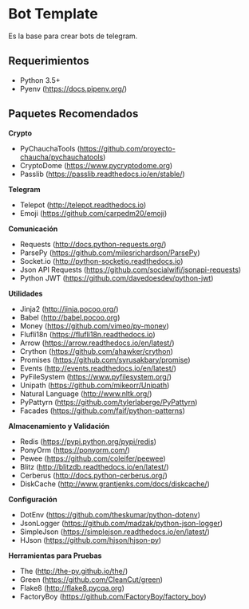 # Bot Template
Es la base para crear bots de telegram.

## Requerimientos
- Python 3.5+
- Pyenv (https://docs.pipenv.org/)

## Paquetes Recomendados


**Crypto**

- PyChauchaTools (https://github.com/proyecto-chaucha/pychauchatools)
- CryptoDome (https://www.pycryptodome.org)
- Passlib (https://passlib.readthedocs.io/en/stable/)

**Telegram**

- Telepot (http://telepot.readthedocs.io)
- Emoji (https://github.com/carpedm20/emoji)

**Comunicación**

- Requests (http://docs.python-requests.org/)
- ParsePy (https://github.com/milesrichardson/ParsePy)
- Socket.io (http://python-socketio.readthedocs.io)
- Json API Requests (https://github.com/socialwifi/jsonapi-requests)
- Python JWT (https://github.com/davedoesdev/python-jwt)

**Utilidades**

- Jinja2 (http://jinja.pocoo.org/)
- Babel (http://babel.pocoo.org)
- Money (https://github.com/vimeo/py-money)
- Flufli18n (https://flufli18n.readthedocs.io)
- Arrow (https://arrow.readthedocs.io/en/latest/)
- Crython (https://github.com/ahawker/crython)
- Promises (https://github.com/syrusakbary/promise)
- Events (http://events.readthedocs.io/en/latest/)
- PyFileSystem (https://www.pyfilesystem.org/)
- Unipath (https://github.com/mikeorr/Unipath)
- Natural Language (http://www.nltk.org/)
- PyPattyrn (https://github.com/tylerlaberge/PyPattyrn)
- Facades (https://github.com/faif/python-patterns)


**Almacenamiento y Validación**
- Redis (https://pypi.python.org/pypi/redis)
- PonyOrm (https://ponyorm.com/)
- Pewee (https://github.com/coleifer/peewee)
- Blitz (http://blitzdb.readthedocs.io/en/latest/)
- Cerberus (http://docs.python-cerberus.org/)
- DiskCache (http://www.grantjenks.com/docs/diskcache/)

**Configuración**
- DotEnv (https://github.com/theskumar/python-dotenv)
- JsonLogger (https://github.com/madzak/python-json-logger)
- SimpleJson (https://simplejson.readthedocs.io/en/latest/)
- HJson (https://github.com/hjson/hjson-py)


**Herramientas para Pruebas**

- The (http://the-py.github.io/the/)
- Green (https://github.com/CleanCut/green)
- Flake8 (http://flake8.pycqa.org)
- FactoryBoy (https://github.com/FactoryBoy/factory_boy)
